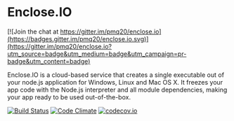 # Enclose.IO

[![Join the chat at https://gitter.im/pmq20/enclose.io](https://badges.gitter.im/pmq20/enclose.io.svg)](https://gitter.im/pmq20/enclose.io?utm_source=badge&utm_medium=badge&utm_campaign=pr-badge&utm_content=badge)

Enclose.IO 
is a cloud-based service that creates a single executable out of your node.js application
for Windows, Linux and Mac OS X. It freezes your app code with the Node.js interpreter and all module dependencies,
making your app ready to be used out-of-the-box.


[![Build Status](https://travis-ci.org/pmq20/enclose.io.svg)](https://travis-ci.org/pmq20/enclose.io)
[![Code Climate](https://codeclimate.com/github/pmq20/enclose.io/badges/gpa.svg)](https://codeclimate.com/github/pmq20/enclose.io)
[![codecov.io](https://codecov.io/github/pmq20/enclose.io/coverage.svg?branch=master)](https://codecov.io/github/pmq20/enclose.io?branch=master)
